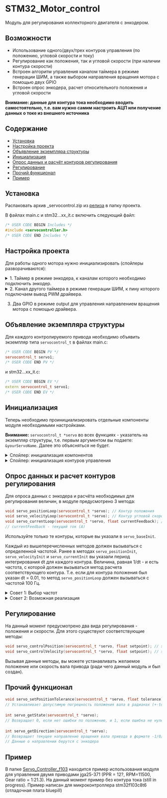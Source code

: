 # STM32_Motor_control
Модуль для регулирования коллекторного двигателя с энкодером.
## Возможности
 - Использование одного/двух/трех контуров управления (по положению, угловой скорости и току)
 - Регулирование как положения, так и угловой скорости (при наличии контура скорости)
 - Встроен алгоритм управления каналом таймера в режиме генерации ШИМ, а также выбором направления вращения мотора с помощью двух GPIO
 - Встроен опрос энкодера, расчет относительного положения и угловой скорости

**Внимание: данные для контура тока необходимо вводить самостоятельно, т.е. вам нужно самим настроить АЦП или получение данных о токе из внешнего источника**

## Содержание
- [Установка](#install)
- [Настройка проекта](#mxproj)
- [Объявление экземпляра структуры](#structure)
- [Инициализация](#init)
- [Опрос данных и расчёт контуров регулирования](#contours)
- [Регулирование](#setpoints)
- [Прочий функционал](#misc)
- [Пример](#example)

<a id="install"></a>
## Установка
Распаковать архив _servocontrol.zip из [релиза](https://github.com/JV4K/STM32_Motor_control/releases) в папку проекта.

В файлах main.c и stm32...xx_it.c включить следующий файл:
```c++
/* USER CODE BEGIN Includes */
#include <servocontroller.h>
/* USER CODE END Includes */
```

<a id="mxproj"></a>
## Настройка проекта
Для работы одного мотора нужно инициализировать (спойлеры разворачиваются):


<details>
<summary>1. Таймер в режиме энкодера, к каналам которого необходимо подключить энкодер.</summary>

------------

![Preview1](./images/EncoderMode.png)

------------

После этого в функцию `int main()` файла main.c нужно добавить следующее (пример для таймера TIM1):

```c++
/* USER CODE BEGIN 2 */
__HAL_TIM_CLEAR_IT(&htim1, TIM_IT_UPDATE);
HAL_TIM_Encoder_Start(&htim1, TIM_CHANNEL_ALL);
/* USER CODE END 2 */
```
Убедитесь, что вызываете эти методы перед бесконечным циклом `while(1)` - в указанном выше плейсхолдере для пользовательского кода

------------
</details>

<details>
<summary>2. Канал другого таймера в режиме генерации ШИМ, к пину которого подключаем вывод PWM драйвера.</summary>

Частоту работы ШИМ необходимо выбирать исходя из характеристик драйвера. Например, если в характеристиках драйвера указано до 20 кГц, стоит установить 18 кГц (небольшой запас прочности). Частота от 18 кГц наиболее оптимальна, т.к. это за пределами порога слышимости большинства людей.

![Preview1](./images/PWMSettings.png)

------------

После этого в функции `int main()` файла main.c нужно включить ШИМ на используемых каналах другого таймера (пример для TIM3):

```c++
/* USER CODE BEGIN 2 */
HAL_TIM_PWM_Start(&htim3, TIM_CHANNEL_1);
HAL_TIM_PWM_Start(&htim3, TIM_CHANNEL_2);
/* USER CODE END 2 */
```
Убедитесь, что вызываете эти методы перед бесконечным циклом `while(1)` - в указанном выше плейсхолдере для пользовательского кода

------------
</details>

3. Два GPIO в режиме output для управления направлением вращения мотора с помощью драйвера.

<a id="structure"></a>
## Объявление экземпляра структуры
Для каждого контролируемого привода необходимо объявить экземпляр типа `servocontrol_t` в файлах main.c:

```c++
/* USER CODE BEGIN PV */
servocontrol_t servo1;
/* USER CODE END PV */
```

и stm32...xx_it.c:
```c++
/* USER CODE BEGIN EV */
extern servocontrol_t servo1;
/* USER CODE END EV */
```
<a id="init"></a>
## Инициализация
Теперь необходимо проинициализировать отдельные компоненты модуля необходимыми настройками.

**Внимание:** `servocontrol_t *servo` во всех функциях - указатель на экземпляр структуры, т.е. первым аргументом вы подаете: `&yourServoName`. Далее это объясняться не будет.

<details>
<summary>Спойлер: инициализация компонентов</summary>

```c++
void servo_baseInit(servocontrol_t *servo, enum loops servoLoops, float motorSpeed, float gearRatio,
		uint8_t reverse);
// servoLoops - количество используемых контуров управления
//   Single - регулирование по углу положения вала
//   Double - подчиненное регулирование по положению и угловой скорости
//   Triple - подчиненное регулирование по положению, угловой скорости и току (пропорционален моменту)


// motorSpeed - скорость привода до редуктора в РАД/С
// gearRatio - передаточное число редуктора. Например, если передаточное число 1:21.3, передайте 21.3.
// 	Если редуктора нет, или хотите регулировать до привод без учета редукции
//	(бывает полезно при большом влиянии вязкого трения редуктора на работу привода), передайте 1.
// reverse - определяет направление вращения, передайте 0 или 1


void servo_encoderInit(servocontrol_t *servo, TIM_HandleTypeDef *htim, uint16_t CPR);
// htim - указатель на обработчик таймера, например &htim1, если используется TIM1
// CPR - количество счетов таймера за один оборот мотора (если использованы два канала, CPR=(PPR*4)-1.
//		PPR можно узнать из характеристик энкодера.


void servo_driverInit(servocontrol_t *servo, TIM_HandleTypeDef *htim, uint8_t timerChannel,
		GPIO_TypeDef *dir1_Port, uint32_t dir1_Pin, GPIO_TypeDef *dir2_Port, uint32_t dir2_Pin,
		uint16_t minDuty, uint16_t maxDuty);
// htim - обработчик таймера, генерирующего ШИМ-сигнал.
// timerChannel - номер канала таймера, который контролирует скорость данного привода (числом: 1/2/3/4)
// Далее пины, управляющие направлением вращения привода через драйвер (с указанием портов)
// minDuty - минимальное значение шим, отличное от нуля, которое будет выдавать микроконтроллер (обычно 0)
// maxDuty - максимальное значение шим, которое будет выдавать микроконтроллер.
//		Рекомендую взять значение, равное ARR-1, где ARR - arr регистр таймера
//		Стоит уменьшить его на единицу, так как при полном заполнении есть риск перегрева мосфетов.
```
</details>

<details>
<summary>Спойлер: инициализация контуров управления</summary>
	
```c++
//------------------------ Следующие инициализаторы - настройки контуров управления ------------------------
//------------ Рекомендуется инициализировать только те контуры, которые будут использоваться --------------

// kp, ki, kd - коэффициенты ПИД регулятора контура
// dt - период работы каждого контура в секундах (очень важно соблюдать эту величину)
// kt - коэффициент алгоритма anti-windup. При отсутствии интегральной составляющей оставить 0

void servo_positionInit(servocontrol_t *servo, float kp, float ki, float kd, float dt, float kt);
void servo_velocityInit(servocontrol_t *servo, float kp, float ki, float kd, float dt, float kt);
void servo_currentInit(servocontrol_t *servo, float ratedCurrent, float kp, float ki, float kd, float dt,
		float kt);
// ratedCurrent - номинальный ток мотора в амперах
```
</details>

<a id="contours"></a>
## Опрос данных и расчет контуров регулирования
Для опроса данных с энкодера и расчёта необходимых для регулирования величин, в модуле предусмотрено 3 метода:

```c++
void servo_positionLoop(servocontrol_t *servo); // Контур положения
void servo_velocityLoop(servocontrol_t *servo); // Контур угловой скорости
void servo_currentLoop(servocontrol_t *servo, float currentFeedback); // Контур тока.
// currentFeedback - текущий ток (А)
```
Используйте только те контуры, которые вы указали в `servo_baseInit`.

Каждый из вышеперечисленных методов должен вызываться с определенной частотой. Ранее в методах `servo_positionInit`, `servo_velocityInit` и `servo_currentInit` вы указали период интегрирования dt для каждого контура. Величина, равная 1/dt - и есть частота, с которой должен вызываться метод расчета соответствующего контура. Т.е. если для контура положения был указан dt = 0.01, то метод `servo_positionLoop` должен вызываться с частотой 100 Гц.

</details>

<details>
<summary>Совет 1: Выбор частот</summary>
	
### Выбор частоты опроса контуров
- **Ток:** функция для расчёта регулятора тока в идеале должна вычисляться с частотой соответствующей обновлению задания для ШИМ силовых ключей. Чтобы для каждой новой коммутации ШИМ уже было рассчитано обновлённое значение на выходе регулятора тока. Но допускается **кратно** снижать частоту в несколько раз. Чем больше частота расчета контура тока - тем лучше, но необходимо учитывать вычислительные возможности процессора, АЦП и другие факторы. Обычно частоты для вызова регулятора тока - несколько килогерц.
- **Угловая скорость:** - для контура скорости обычно достаточно частоты 50-200 Гц, но опять же, частота должна быть кратно меньше частоты обновления контура тока. При отстутствии контура тока, частота должна быть кратно меньше частоты ШИМ. Примечание: чем больше разрешение вашего энкодера, тем больше вы можете устанавливать частоту расчёта скорости.
- **Положение** - контур положения стоит обновлять с той же частотой, что и контур скорости (при его наличии). При остутствии контура скорости, необходимо рассчитать частоту исходя из максимальной скорости вращения вала привода.
</details>

</details>

<details>
<summary>Совет 2: Возможная реализация</summary>
	
### Способ вызова функций с необходимой частотой
Самый простой способ обеспечить кратность частот ШИМ и контуров - использовать прерывания по переполнению счетчика таймера, генерирующего ШИМ и программный счётчик. Данный метод не самый "элегантный", если есть достаточное число таймеров для всех контуров, то лучше настроить прерывания с их помощью (при этом наибольший приоритет прерываний должен быть у контура тока, а наименьший у контура положения).
Но в случае нехватки таймеров, данный метод тоже сработает.
Сначала включаем прерывания на таймере, который генерирует ШИМ-сигнал:

![Preview1](./images/TimerInterrupt.png)

В main.c в функции `int main()` не забываем запустить прерывания:
```c++
/* USER CODE BEGIN 2 */
HAL_TIM_Base_Start_IT(&htim3);
/* USER CODE END 2 */
```
Теперь в файле stm32..xx_it.c создаем целочисленную переменную-счетчик (для примера возьмем `int counter`) и находим обработчик прерываний (в случае TIM3 это `void TIM3_IRQHandler(void)`).
В обработчик пишем конструкцию вида:
```c++
/* USER CODE BEGIN TIM3_IRQn 0 */
counter++;
if (counter >= 180) {
	servo_velocityLoop(&servo1);
	counter = 0;
}
/* USER CODE END TIM3_IRQn 0 */
```
Таким образом исходная частота была поделена на 180
</details>

<a id="setpoints"></a>
## Регулирование
На данный момент предусмотрено два вида регулирования - положения и скорости. Для этого существуют соответствующие методы:
```c++
void servo_controlPosition(servocontrol_t *servo, float setpoint); // setpoint - угол в радианах
void servo_controlVelocity(servocontrol_t *servo, float setpoint); // setpoint - скорость в рад/с
```
Вызывая данные методы, вы можете устанавливать желаемое положение или скорость вала привода (ради чего данный модуль и был создан).

<a id="misc"></a>
## Прочий функционал
```c++
void servo_setPositionTolerance(servocontrol_t *servo, float tolerance);
// Устанавливает допустимую погрешность положения вала в радианах (+-tolerance)

int servo_getState(servocontrol_t *servo);
// Возвращает 0, если нет ошибки по положению, и 1, если ошибка не нулевая

int servo_getDirection(servocontrol_t *servo);
// Возвращает текущее направление вращения вала привода в формате -1/0/1 (0 - нет движения)
// Данные о направлении берутся с энкодера
```

<a id="example"></a>
## Пример
В папке [Servo_Controller_f103](./Servo_Controller_f103) находится пример использования модуля для управления двумя приводами jga25-371 (PPR = 12?, RPM=11500, Gear ratio = 1:21.3). На данный момент пример без контура тока (still in progress). Пример написан для микроконтроллера stm32f103c8t6 (отладочная плата bluepill)
